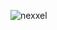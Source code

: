 ![nexxel](https://user-images.githubusercontent.com/95541290/178452244-155406a3-82c1-4ac2-94dc-4c832cedc019.png)

